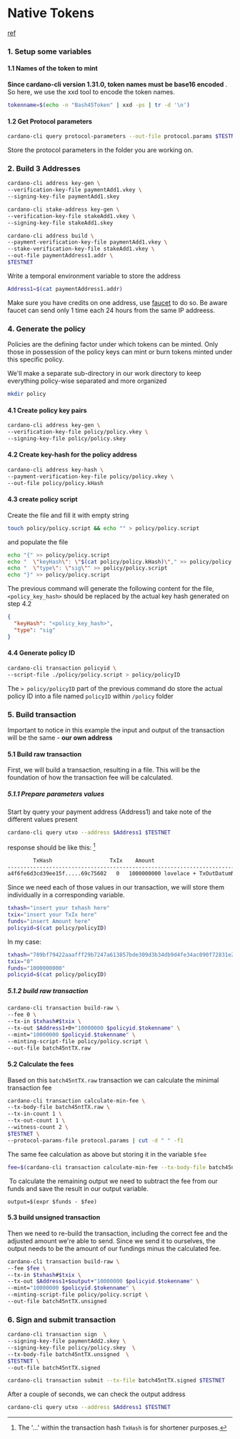 # Native Tokens
[ref](https://developers.cardano.org/docs/native-tokens/minting/)

### 1. Setup some variables

#### 1.1  Names of the token to mint

**Since cardano-cli version 1.31.0, token names must be base16 encoded** . So here, we use the xxd tool to encode the token names.

```bash
tokenname=$(echo -n "Bash45Token" | xxd -ps | tr -d '\n')
```

#### 1.2 Get Protocol parameters
```bash
cardano-cli query protocol-parameters --out-file protocol.params $TESTNET
```

Store the protocol parameters in the folder you are working on.

### 2. Build 3 Addresses

```bash
cardano-cli address key-gen \
--verification-key-file paymentAdd1.vkey \
--signing-key-file paymentAdd1.skey
```

```bash
cardano-cli stake-address key-gen \
--verification-key-file stakeAdd1.vkey \
--signing-key-file stakeAdd1.skey
```

```bash
cardano-cli address build \
--payment-verification-key-file paymentAdd1.vkey \
--stake-verification-key-file stakeAdd1.vkey \
--out-file paymentAddress1.addr \
$TESTNET
```

Write a temporal environment variable to store the address
```bash
Address1=$(cat paymentAddress1.addr)
```
Make sure you have credits on one address, use [faucet](https://testnets.cardano.org/en/testnets/cardano/tools/faucet/) to do so. Be aware faucet can send only 1 time each 24 hours from the same IP addreess.

### 4. Generate the policy

Policies are the defining factor under which tokens can be minted. Only those in possession of the policy keys can mint or burn tokens minted under this specific policy.

We'll make a separate sub-directory in our work directory to keep everything policy-wise separated and more organized

```bash
mkdir policy
```

#### 4.1 Create policy key pairs

```bash
cardano-cli address key-gen \
--verification-key-file policy/policy.vkey \
--signing-key-file policy/policy.skey
```


#### 4.2 Create key-hash for the policy address

```bash
cardano-cli address key-hash \
--payment-verification-key-file policy/policy.vkey \
--out-file policy/policy.kHash
```

#### 4.3 create policy script
Create the file and fill it with empty string

```Bash
touch policy/policy.script && echo "" > policy/policy.script
```

and populate the file
```bash
echo "{" >> policy/policy.script 
echo "  \"keyHash\": \"$(cat policy/policy.kHash)\"," >> policy/policy.script 
echo "  \"type\": \"sig\"" >> policy/policy.script 
echo "}" >> policy/policy.script

```

The previous command will generate the following content for the file, `<policy_key_hash>` should be replaced by the actual key hash generated on step 4.2

```json
{
  "keyHash": "<policy_key_hash>",
  "type": "sig"
}
```

#### 4.4 Generate policy ID

```bash
cardano-cli transaction policyid \
--script-file ./policy/policy.script > policy/policyID
```

The `> policy/policyID` part of the previous command do store the actual policy ID into a file named `policyID` within `/policy` folder

### 5. Build transaction 

Important to notice in this example the input and output of the transaction will be the same - **our own address**


#### 5.1  Build raw transaction

First, we will build a transaction, resulting in a file. This will be the foundation of how the transaction fee will be calculated.

##### 5.1.1 Prepare parameters values
Start by query your payment address (Address1) and take note of the different values present

```bash
cardano-cli query utxo --address $Address1 $TESTNET
```

response should be like this: [^1]
```bash
        TxHash                  TxIx    Amount
--------------------------------------------------------------------------
a4f6fe6d3cd39ee15f.....69c75602   0   1000000000 lovelace + TxOutDatumNone
```
[^1]: The '...' within the transaction hash `TxHash` is for shortener purposes.

Since we need each of those values in our transaction, we will store them individually in a corresponding variable.

```bash
txhash="insert your txhash here"
txix="insert your TxIx here"
funds="insert Amount here"
policyid=$(cat policy/policyID)
```

In my case:
```bash
txhash="789bf79422aaafff29b7247a613857bde309d3b34db9d4fe34ac090f72831e2f"
txix="0"
funds="1000000000"
policyid=$(cat policy/policyID)
```

##### 5.1.2 build raw transaction

```bash
cardano-cli transaction build-raw \
--fee 0 \
--tx-in $txhash#$txix \
--tx-out $Address1+0+"10000000 $policyid.$tokenname" \
--mint="10000000 $policyid.$tokenname" \
--minting-script-file policy/policy.script \
--out-file batch45ntTX.raw
```

#### 5.2 Calculate the fees

Based on this `batch45ntTX.raw` transaction we can calculate the minimal transaction fee 

```bash
cardano-cli transaction calculate-min-fee \
--tx-body-file batch45ntTX.raw \
--tx-in-count 1 \
--tx-out-count 1 \
--witness-count 2 \
$TESTNET \
--protocol-params-file protocol.params | cut -d " " -f1
```

The same fee calculation as above but storing it in the variable `$fee`

```bash
fee=$(cardano-cli transaction calculate-min-fee --tx-body-file batch45ntTX.raw --tx-in-count 1 --tx-out-count 1 --witness-count 2 $TESTNET --protocol-params-file protocol.params | cut -d " " -f1)

```

 To calculate the remaining output we need to subtract the fee from our funds and save the result in our output variable.

```
output=$(expr $funds - $fee)
```

#### 5.3 build unsigned transaction
Then we need to re-build the transaction, including the correct fee and the adjusted amount we're able to send. Since we send it to ourselves, the output needs to be the amount of our fundings minus the calculated fee.

```bash
cardano-cli transaction build-raw \
--fee $fee \
--tx-in $txhash#$txix \
--tx-out $Address1+$output+"10000000 $policyid.$tokenname" \
--mint="10000000 $policyid.$tokenname" \
--minting-script-file policy/policy.script \
--out-file batch45ntTX.unsigned
```

### 6. Sign and submit transaction

```bash
cardano-cli transaction sign  \
--signing-key-file paymentAdd2.skey \
--signing-key-file policy/policy.skey  \
--tx-body-file batch45ntTX.unsigned  \
$TESTNET \
--out-file batch45ntTX.signed
```

```bash
cardano-cli transaction submit --tx-file batch45ntTX.signed $TESTNET
```

After a couple of seconds, we can check the output address

```bash
cardano-cli query utxo --address $Address1 $TESTNET
```
